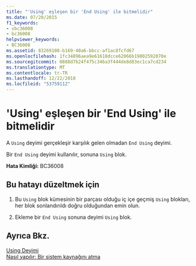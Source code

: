 ```yaml
---
title: "'Using' eşleşen bir 'End Using' ile bitmelidir"
ms.date: 07/20/2015
f1_keywords:
- vbc36008
- bc36008
helpviewer_keywords:
- BC36008
ms.assetid: 83269108-b169-40a6-bbcc-af1ac8fcfd67
ms.openlocfilehash: 1fc34896aea9e61618dcce62066b19802592070e
ms.sourcegitcommit: 0888d7b24f475c346a3f444de8d83ec1ca7cd234
ms.translationtype: MT
ms.contentlocale: tr-TR
ms.lasthandoff: 12/22/2018
ms.locfileid: "53759112"
---
```

# <a name="using-must-end-with-a-matching-end-using"></a>'Using' eşleşen bir 'End Using' ile bitmelidir
A `Using` deyimi gerçekleşir karşılık gelen olmadan `End Using` deyimi.  
  
 Bir `End Using` deyimi kullanılır, sonuna `Using` blok.  
  
 **Hata Kimliği:** BC36008  
  
## <a name="to-correct-this-error"></a>Bu hatayı düzeltmek için  
  
1.  Bu `Using` blok kümesinin bir parçası olduğu iç içe geçmiş `Using` blokları, her blok sonlandırıldı doğru olduğundan emin olun.  
  
2.  Ekleme bir `End Using` sonuna deyimi `Using` blok.  
  
## <a name="see-also"></a>Ayrıca Bkz.  
 [Using Deyimi](../../visual-basic/language-reference/statements/using-statement.md)  
 [Nasıl yapılır: Bir sistem kaynağını atma](../../visual-basic/programming-guide/language-features/control-flow/how-to-dispose-of-a-system-resource.md)
